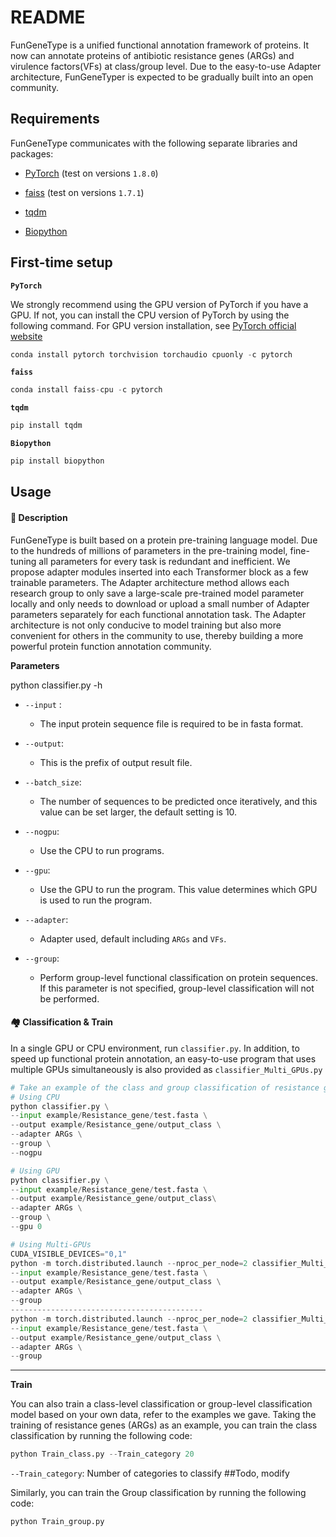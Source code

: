# README

FunGeneType is a unified functional annotation framework of proteins. It now can annotate proteins of antibiotic resistance genes (ARGs)  and virulence factors(VFs) at class/group level.  Due to the easy-to-use Adapter architecture, FunGeneTyper is expected to be gradually built into an open community. 



## Requirements

FunGeneType communicates with  the following separate libraries and packages:

- [PyTorch](https://github.com/pytorch/pytorch)   (test on versions `1.8.0`)

- [faiss](https://github.com/facebookresearch/faiss)     (test on versions `1.7.1`)

- [tqdm](https://github.com/tqdm/tqdm)      

- [Biopython](https://biopython.org/)  



## First-time setup

**`PyTorch`** 

We strongly recommend using the GPU version of PyTorch if you have a GPU. If not, you can install the CPU version of PyTorch by using the following command. For GPU version installation, see [PyTorch official website](https://github.com/pytorch/pytorch)

```python
conda install pytorch torchvision torchaudio cpuonly -c pytorch
```

**`faiss`**

```python
conda install faiss-cpu -c pytorch 
```

**`tqdm`**

```python
pip install tqdm
```

**`Biopython`**

```python
pip install biopython
```



## Usage

#### :house_with_garden:  **Description**

FunGeneType is built based on a protein pre-training language model. Due to the hundreds of millions of parameters in the pre-training model, fine-tuning all parameters for every task is redundant and inefficient. We propose adapter modules inserted into each Transformer block as a few trainable parameters. The Adapter architecture method allows each research group to only save a large-scale pre-trained model parameter locally and only needs to download or upload a small number of Adapter parameters separately for each functional annotation task. The Adapter architecture is not only conducive to model training but also more convenient for others in the community to use, thereby building a more powerful protein function annotation community.



**Parameters**

python classifier.py -h

- `--input` : 
  - The input protein sequence file is required to be in fasta format.

- `--output`: 
  - This is the prefix of output result file.

- `--batch_size`:
  -  The number of sequences to be predicted once iteratively, and this value can be set larger, the default setting is 10.

- `--nogpu`:
  -  Use the CPU to run programs.

- `--gpu`:
  -  Use the GPU to run the program. This value determines which GPU is used to run the program.

- `--adapter`:
  -  Adapter used, default including `ARGs` and `VFs`.

- `--group`:
  -  Perform group-level functional classification on protein sequences. If this parameter is not specified, group-level classification will not be performed.



#### :houses: Classification & Train

In a single GPU or CPU environment, run `classifier.py`. In addition, to speed up functional protein annotation, an easy-to-use program that uses multiple GPUs simultaneously is also provided as `classifier_Multi_GPUs.py`

```python
# Take an example of the class and group classification of resistance genes
# Using CPU
python classifier.py \
--input example/Resistance_gene/test.fasta \
--output example/Resistance_gene/output_class \
--adapter ARGs \
--group \
--nogpu

# Using GPU 
python classifier.py \
--input example/Resistance_gene/test.fasta \
--output example/Resistance_gene/output_class\
--adapter ARGs \
--group \
--gpu 0

# Using Multi-GPUs
CUDA_VISIBLE_DEVICES="0,1" 
python -m torch.distributed.launch --nproc_per_node=2 classifier_Multi_GPUs.py \
--input example/Resistance_gene/test.fasta \
--output example/Resistance_gene/output_class \
--adapter ARGs \
--group 
-------------------------------------------
python -m torch.distributed.launch --nproc_per_node=2 classifier_Multi_GPUs.py \
--input example/Resistance_gene/test.fasta \
--output example/Resistance_gene/output_class \
--adapter ARGs \
--group 
```



---



**Train**

You can also train a class-level classification or group-level classification model based on your own data, refer to the examples we gave. Taking the training of resistance genes (ARGs) as an example, you can train the class classification by running the following code:

```python
python Train_class.py --Train_category 20
```

`--Train_category`: Number of categories to classify ##Todo, modify 



Similarly, you can train the Group classification by running the following code:

```python
python Train_group.py
```

